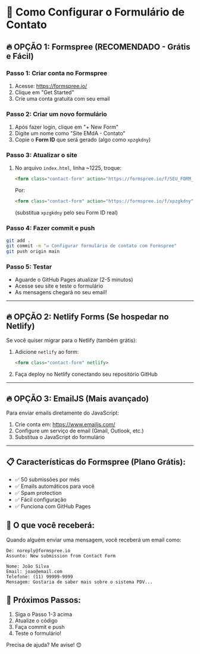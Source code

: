 # 📧 Como Configurar o Formulário de Contato

## 🔥 OPÇÃO 1: Formspree (RECOMENDADO - Grátis e Fácil)

### Passo 1: Criar conta no Formspree
1. Acesse: https://formspree.io/
2. Clique em "Get Started" 
3. Crie uma conta gratuita com seu email

### Passo 2: Criar um novo formulário
1. Após fazer login, clique em "+ New Form"
2. Digite um nome como "Site EMdA - Contato"
3. Copie o **Form ID** que será gerado (algo como `xpzgkdny`)

### Passo 3: Atualizar o site
1. No arquivo `index.html`, linha ~1225, troque:
   ```html
   <form class="contact-form" action="https://formspree.io/f/SEU_FORM_ID" method="POST">
   ```
   
   Por:
   ```html
   <form class="contact-form" action="https://formspree.io/f/xpzgkdny" method="POST">
   ```
   (substitua `xpzgkdny` pelo seu Form ID real)

### Passo 4: Fazer commit e push
```bash
git add .
git commit -m "✉️ Configurar formulário de contato com Formspree"
git push origin main
```

### Passo 5: Testar
- Aguarde o GitHub Pages atualizar (2-5 minutos)
- Acesse seu site e teste o formulário
- As mensagens chegará no seu email!

---

## 🔥 OPÇÃO 2: Netlify Forms (Se hospedar no Netlify)

Se você quiser migrar para o Netlify (também grátis):

1. Adicione `netlify` ao form:
   ```html
   <form class="contact-form" netlify>
   ```

2. Faça deploy no Netlify conectando seu repositório GitHub

---

## 🔥 OPÇÃO 3: EmailJS (Mais avançado)

Para enviar emails diretamente do JavaScript:

1. Crie conta em: https://www.emailjs.com/
2. Configure um serviço de email (Gmail, Outlook, etc.)
3. Substitua o JavaScript do formulário

---

## 📋 Características do Formspree (Plano Grátis):
- ✅ 50 submissões por mês
- ✅ Emails automáticos para você
- ✅ Spam protection
- ✅ Fácil configuração
- ✅ Funciona com GitHub Pages

## 📧 O que você receberá:
Quando alguém enviar uma mensagem, você receberá um email como:

```
De: noreply@formspree.io
Assunto: New submission from Contact Form

Nome: João Silva
Email: joao@email.com
Telefone: (11) 99999-9999
Mensagem: Gostaria de saber mais sobre o sistema PDV...
```

## 🚀 Próximos Passos:
1. Siga o Passo 1-3 acima
2. Atualize o código
3. Faça commit e push
4. Teste o formulário!

Precisa de ajuda? Me avise! 😊